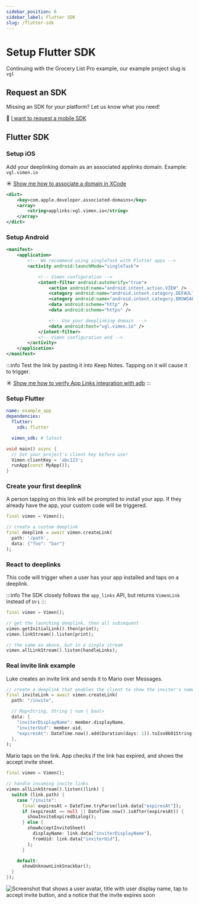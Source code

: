 ```yaml
---
sidebar_position: 6
sidebar_label: Flutter SDK
slug: /flutter-sdk
---
```


# Setup Flutter SDK

Continuing with the Grocery List Pro example, our example project slug is `vgl`

## Request an SDK

Missing an SDK for your platform? Let us know what you need!

📣 [I want to request a mobile SDK](https://docs.google.com/forms/d/e/1FAIpQLScEq_ApJFiGBgTsjMJOqg1OA6Gp8Fty0p5hGvp7zz2z7IBNvQ/viewform)

## Flutter SDK

### Setup iOS

Add your deeplinking domain as an associated applinks domain. Example: `vgl.vimen.io`

☀️ [Show me how to associate a domain in XCode](help/help-do#assign-associated-domain)

```xml title="ios/Runner/Runner.entitlements"
<dict>
	<key>com.apple.developer.associated-domains</key>
	<array>
		<string>applinks:vgl.vimen.io</string>
	</array>
</dict>
```

### Setup Android

```xml title="android/app/src/main/AndroidManifest.xml"
<manifest>
    <application>
        <!-- We recommend using singleTask with Flutter apps -->
        <activity android:launchMode="singleTask">

            <!-- Vimen configuration -->
            <intent-filter android:autoVerify="true">
                <action android:name="android.intent.action.VIEW" />
                <category android:name="android.intent.category.DEFAULT" />
                <category android:name="android.intent.category.BROWSABLE" />
                <data android:scheme="http" />
                <data android:scheme="https" />

                <!-- Use your deeplinking domain  -->
                <data android:host="vgl.vimen.io" />
            </intent-filter>
            <!-- Vimen configuration end -->
        </activity>
    </application>
</manifest>
```

:::info
Test the link by pasting it into Keep Notes. Tapping on it will cause it to trigger.

☀️ [Show me how to verify App Links integration with adb](help/help-do#verify-app-links-integration)
:::

### Setup Flutter

```yaml title="pubspec.yaml"
name: example_app
dependencies:
  flutter:
    sdk: flutter

  vimen_sdk: # latest
```

```dart title="lib/main.dart"
void main() async {
  // Set your project's client key before use!
  Vimen.clientKey = 'abc123';
  runApp(const MyApp());
}
```

### Create your first deeplink

A person tapping on this link will be prompted to install your app. If they already have the app, your custom code will be triggered.

```dart
final vimen = Vimen();

// create a custom deeplink
final deeplink = await vimen.createLink(
  path: '/path',
  data: {"foo": "bar"}
);

```

### React to deeplinks

This code will trigger when a user has your app installed and taps on a deeplink.

:::info
The SDK closely follows the `app_links` API, but returns `VimenLink` instead of `Uri`
:::

```dart
final vimen = Vimen();

// get the launching deeplink, then all subsequent
vimen.getInitialLink().then(print);
vimen.linkStream().listen(print);

// the same as above, but in a single stream
vimen.allLinkStream().listen(handleLinks);
```

### Real invite link example

Luke creates an invite link and sends it to Mario over Messages.

```dart
// create a deeplink that enables the client to show the inviter's name and avatar
final inviteLink = await vimen.createLink(
  path: "/invite",

  // Map<String, String | num | bool>
  data: {
    "inviterDisplayName": member.displayName,
    "inviterUid": member.uid,
    "expiresAt": DateTime.now().add(Duration(days: 1)).toIso8601String(),
  },
);
```

Mario taps on the link. App checks if the link has expired, and shows the accept invite sheet.

```dart
final vimen = Vimen();

// handle incoming invite links
vimen.allLinkStream().listen((link) {
  switch (link.path) {
    case "/invite":
      final expiresAt = DateTime.tryParse(link.data["expiresAt"]);
      if (expiresAt == null || DateTime.now().isAfter(expiresAt)) {
        showInviteExpiredDialog();
      } else {
        showAcceptInviteSheet(
          displayName: link.data["inviterDisplayName"],
          fromUid: link.data["inviterUid"],
        );
      }

    default:
      showUnknownLinkSnackbar();
  }
});


```

![Screenshot that shows a user avatar, title with user display name, tap to accept invite button, and a notice that the invite expires soon](/assets/example-invite-link.png)
